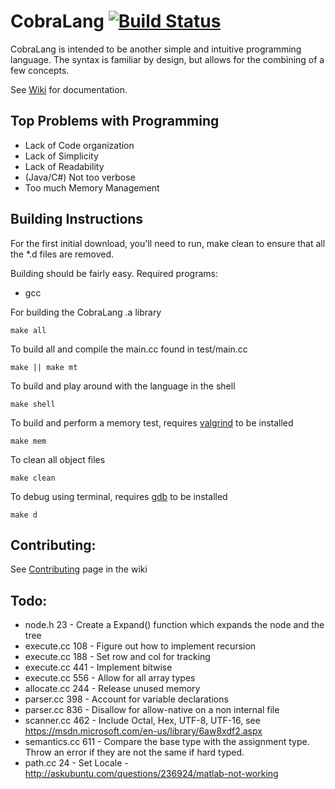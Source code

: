 # CobraLang [![Build Status][travis-image]][travis-url]

CobraLang is intended to be another simple and intuitive programming language. The syntax is familiar by design, but allows for the combining of a few concepts.

See [Wiki](https://github.com/chaseWillden/CobraLang/wiki) for documentation.

Top Problems with Programming
-----------------------------
 - Lack of Code organization
 - Lack of Simplicity
 - Lack of Readability
 - (Java/C#) Not too verbose
 - Too much Memory Management

Building Instructions
---------------------
For the first initial download, you'll need to run, make clean to ensure that all the *.d files are removed.

Building should be fairly easy. Required programs:
 - gcc

For building the CobraLang .a library
```
make all
```
To build all and compile the main.cc found in test/main.cc
```
make || make mt
```
To build and play around with the language in the shell
```
make shell
```
To build and perform a memory test, requires [valgrind](http://valgrind.org/) to be installed
```
make mem
```
To clean all object files
```
make clean
```
To debug using terminal, requires [gdb](https://www.gnu.org/software/gdb/) to be installed
```
make d
```

[travis-url]: https://travis-ci.org/chaseWillden/CobraLang/
[travis-image]: https://img.shields.io/travis/chaseWillden/CobraLang/master.svg?style=flat

Contributing:
-------------
See [Contributing](https://github.com/chaseWillden/CobraLang/wiki/Contributing) page in the wiki

Todo:
------
 - node.h 23 - Create a Expand() function which expands the node and the tree
 - execute.cc 108 - Figure out how to implement recursion
 - execute.cc 188 - Set row and col for tracking
 - execute.cc 441 - Implement bitwise
 - execute.cc 556 - Allow for all array types
 - allocate.cc 244 - Release unused memory
 - parser.cc 398 - Account for variable declarations
 - parser.cc 836 - Disallow for allow-native on a non internal file
 - scanner.cc 462 - Include Octal, Hex, UTF-8, UTF-16, see https://msdn.microsoft.com/en-us/library/6aw8xdf2.aspx
 - semantics.cc 611 - Compare the base type with the assignment type. Throw an error if they are not the same if hard typed.
 - path.cc 24 - Set Locale - http://askubuntu.com/questions/236924/matlab-not-working
